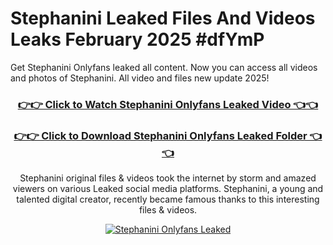 # Stephanini Leaked Files And Videos Leaks February 2025 #dfYmP

Get Stephanini Onlyfans leaked all content. Now you can access all videos and photos of Stephanini. All video and files new update 2025!
<div align="center" title="Stephanini Onlyfans Leaked">
  
### [👉👉 Click to Watch Stephanini Onlyfans Leaked Video 👈👈](https://links2leaks.com?utm_source=stephanini&utm_medium=gitfeb)  
### [👉👉 Click to Download Stephanini Onlyfans Leaked Folder 👈👈](https://links2leaks.com?utm_source=stephanini&utm_medium=gitfeb)  

Stephanini original files & videos took the internet by storm and amazed viewers on various Leaked social media platforms. Stephanini, a young and talented digital creator, recently became famous thanks to this interesting files & videos.

[![Stephanini Onlyfans Leaked](https://i.ibb.co/93hzkbrt/l2l.gif)](https://links2leaks.com?utm_source=stephanini&utm_medium=gitfeb)  

</div>

